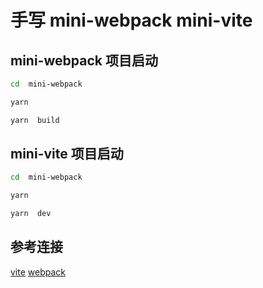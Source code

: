 # 手写 mini-webpack mini-vite

## mini-webpack 项目启动

```sh
cd  mini-webpack
```

```sh
yarn
```

```sh
yarn  build
```

## mini-vite 项目启动

```sh
cd  mini-webpack
```

```sh
yarn
```

```sh
yarn  dev
```

## 参考连接

[vite](https://github.com/beMySun/vite-mini/blob/master/server.js)
[webpack](https://juejin.cn/user/2594503172831208)
